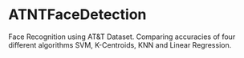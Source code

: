 # ATNTFaceDetection
Face Recognition using AT&amp;T Dataset. Comparing  accuracies  of  four  different  algorithms  SVM,  K-Centroids, KNN and Linear Regression.
